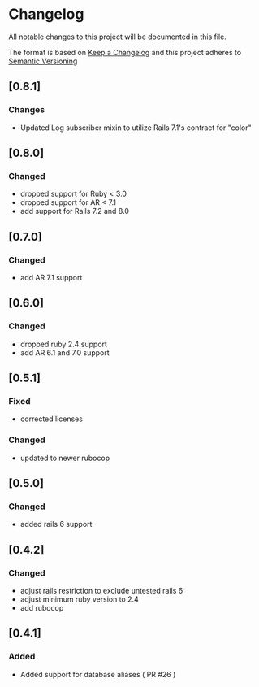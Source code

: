 # Changelog
All notable changes to this project will be documented in this file.

The format is based on [Keep a Changelog](http://keepachangelog.com/en/1.0.0/)
and this project adheres to [Semantic Versioning](http://semver.org/spec/v2.0.0.html)

## [0.8.1]
### Changes
- Updated Log subscriber mixin to utilize Rails 7.1's contract for "color"

## [0.8.0]
### Changed
- dropped support for Ruby < 3.0
- dropped support for AR < 7.1
- add support for Rails 7.2 and 8.0

## [0.7.0]
### Changed
- add AR 7.1 support

## [0.6.0]
### Changed
- dropped ruby 2.4 support
- add AR 6.1 and 7.0 support

## [0.5.1]
### Fixed
- corrected licenses
### Changed
- updated to newer rubocop

## [0.5.0]
### Changed
- added rails 6 support

## [0.4.2]
### Changed
- adjust rails restriction to exclude untested rails 6
- adjust minimum ruby version to 2.4
- add rubocop

## [0.4.1]
### Added
- Added support for database aliases ( PR #26 )
